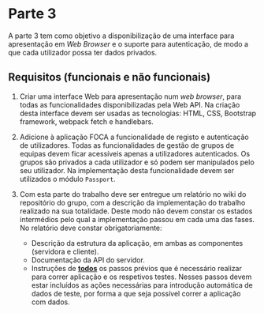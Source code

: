 # Parte 3

A parte 3 tem como objetivo a disponibilização de uma interface para apresentação em _Web Browser_ e o suporte para autenticação, de modo a que cada utilizador possa ter dados privados.

## Requisitos (funcionais e não funcionais)

1. Criar uma interface Web para apresentação num _web browser_, para todas as funcionalidades disponibilizadas pela Web API. Na criação desta interface devem ser usadas as tecnologias: HTML, CSS, Bootstrap framework, webpack fetch e handlebars.

1. Adicione à aplicação FOCA a funcionalidade de registo e autenticação de utilizadores. Todas  as  funcionalidades  de gestão de grupos de equipas devem ficar acessíveis apenas a utilizadores autenticados. Os grupos são privados a cada utilizador e só podem ser manipulados pelo seu utilizador. Na implementação desta funcionalidade devem ser utilizados o módulo `Passport`.

1. Com esta parte do trabalho deve ser entregue um relatório no wiki do repositório do grupo, com a descrição da implementação do trabalho realizado na sua totalidade. Deste modo não devem constar os estados intermédios pelo qual a implementação passou em cada uma das fases. No relatório deve constar obrigatoriamente:
    * Descrição da estrutura da aplicação, em ambas as componentes (servidora e cliente). 
    * Documentação da API do servidor.
    * Instruções de **<u>todos</u>** os passos prévios que é necessário realizar para correr aplicação e os respetivos testes. Nesses passos devem estar incluídos as ações necessárias para introdução automática de dados de teste, por forma a que seja possível correr a aplicação com dados.